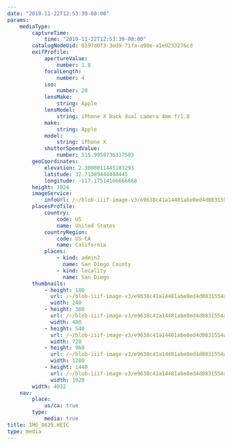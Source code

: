 ```yaml
---
date: "2019-11-22T12:53:39-08:00"
params:
    mediaType:
        captureTime:
            time: "2019-11-22T12:53:39-08:00"
        catalogNodeUid: 0197d0f3-3ed9-71fa-a98e-a1e0233276cd
        exifProfile:
            apertureValue:
                number: 1.8
            focalLength:
                number: 4
            iso:
                number: 20
            lensMake:
                string: Apple
            lensModel:
                string: iPhone X back dual camera 4mm f/1.8
            make:
                string: Apple
            model:
                string: iPhone X
            shutterSpeedValue:
                number: 515.9958736317503
        geoCoordinates:
            elevation: 2.3000011445183293
            latitude: 32.71389444444445
            longitude: -117.17514166666668
        height: 3024
        imageService:
            infoUrl: /~/blob-iiif-image-v3/e9638c41a14481abe0ed4d0831554a22c36217e63ffadc9a1d0db5eb0b624a3a/info.json
        placesProfile:
            country:
                code: US
                name: United States
            countryRegion:
                code: US-CA
                name: California
            places:
                - kind: admin2
                  name: San Diego County
                - kind: locality
                  name: San Diego
        thumbnails:
            - height: 180
              url: /~/blob-iiif-image-v3/e9638c41a14481abe0ed4d0831554a22c36217e63ffadc9a1d0db5eb0b624a3a/full/240%2C180/0/default.jpg
              width: 240
            - height: 360
              url: /~/blob-iiif-image-v3/e9638c41a14481abe0ed4d0831554a22c36217e63ffadc9a1d0db5eb0b624a3a/full/480%2C360/0/default.jpg
              width: 480
            - height: 540
              url: /~/blob-iiif-image-v3/e9638c41a14481abe0ed4d0831554a22c36217e63ffadc9a1d0db5eb0b624a3a/full/720%2C540/0/default.jpg
              width: 720
            - height: 960
              url: /~/blob-iiif-image-v3/e9638c41a14481abe0ed4d0831554a22c36217e63ffadc9a1d0db5eb0b624a3a/full/1280%2C960/0/default.jpg
              width: 1280
            - height: 1440
              url: /~/blob-iiif-image-v3/e9638c41a14481abe0ed4d0831554a22c36217e63ffadc9a1d0db5eb0b624a3a/full/1920%2C1440/0/default.jpg
              width: 1920
        width: 4032
    nav:
        place:
            us/ca: true
        type:
            media: true
title: IMG_8629.HEIC
type: media
---
```

